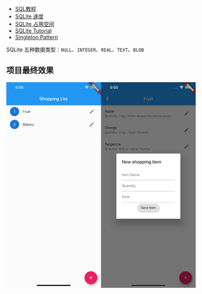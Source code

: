 * [SQL教程](https://www.w3schools.com/sql/default.asp)
* [SQLite 速度](https://sqlite.org/fasterthanfs.html)
* [SQLite 占用空间](https://sqlite.org/footprint.html)
* [SQLite Tutorial](https://www.sqlitetutorial.net/)
* [Singleton Pattern](https://en.wikipedia.org/wiki/Singleton_pattern)

SQLite 五种数据类型：`NULL`、`INTEGER`、`REAL`、`TEXT`、`BLOB`



## 项目最终效果
<img src="../images/shopping-home.jpg" width="50%" alt="购物清单首页" ><img src="../images/shopping-item.jpg" width="50%" alt="购物清单子项" >